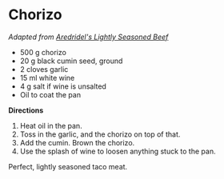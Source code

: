 Chorizo
=======

_Adapted from [Aredridel's Lightly Seasoned Beef](aredridel_lightly_seasoned_beef.md)_

* 500 g chorizo
* 20 g black cumin seed, ground
* 2 cloves garlic
* 15 ml white wine
* 4 g salt if wine is unsalted
* Oil to coat the pan

__Directions__

1. Heat oil in the pan.
2. Toss in the garlic, and the chorizo on top of that.
3. Add the cumin. Brown the chorizo.
4. Use the splash of wine to loosen anything stuck to the pan.

Perfect, lightly seasoned taco meat.
